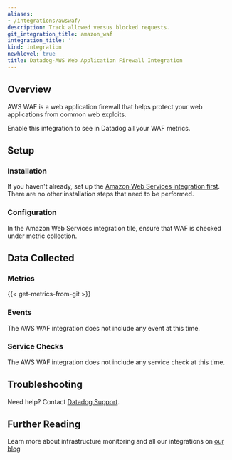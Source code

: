 ```yaml
---
aliases:
- /integrations/awswaf/
description: Track allowed versus blocked requests.
git_integration_title: amazon_waf
integration_title: ''
kind: integration
newhlevel: true
title: Datadog-AWS Web Application Firewall Integration
---
```


## Overview

AWS WAF is a web application firewall that helps protect your web applications from common web exploits.

Enable this integration to see in Datadog all your WAF metrics.

## Setup
### Installation

If you haven't already, set up the [Amazon Web Services integration first](https://docs.datadoghq.com/integrations/aws/). There are no other installation steps that need to be performed.

### Configuration

In the Amazon Web Services integration tile, ensure that WAF is checked under metric collection.

## Data Collected
### Metrics
{{< get-metrics-from-git >}}

### Events
The AWS WAF integration does not include any event at this time.

### Service Checks
The AWS WAF integration does not include any service check at this time.

## Troubleshooting
Need help? Contact [Datadog Support](http://docs.datadoghq.com/help/).

## Further Reading
Learn more about infrastructure monitoring and all our integrations on [our blog](https://www.datadoghq.com/blog/)